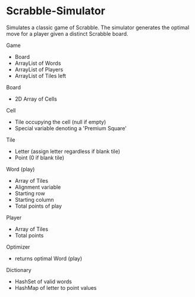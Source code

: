 # Scrabble-Simulator

Simulates a classic game of Scrabble. The simulator generates the optimal move for a player given a distinct Scrabble board.

Game
- Board
- ArrayList of Words
- ArrayList of Players
- ArrayList of Tiles left

Board
- 2D Array of Cells

Cell
- Tile occupying the cell (null if empty)
- Special variable denoting a 'Premium Square'

Tile
- Letter (assign letter regardless if blank tile)
- Point (0 if blank tile)

Word (play)
- Array of Tiles
- Alignment variable
- Starting row
- Starting column
- Total points of play

Player
- Array of Tiles
- Total points

Optimizer
- returns optimal Word (play)

Dictionary
- HashSet of valid words
- HashMap of letter to point values
